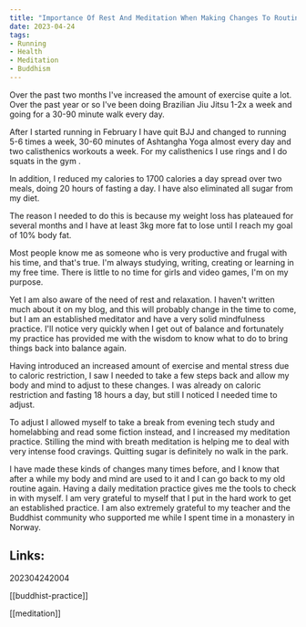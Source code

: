 ```yaml
---
title: "Importance Of Rest And Meditation When Making Changes To Routine"
date: 2023-04-24
tags:
- Running
- Health
- Meditation
- Buddhism
---
```


Over the past two months I've increased the amount of exercise quite a lot. Over the past year or so I've been doing Brazilian Jiu Jitsu 1-2x a week and going for a 30-90 minute walk every day. 

After I started running in February I have quit BJJ and changed to running 5-6 times a week, 30-60 minutes of Ashtangha Yoga almost every day and two calisthenics workouts a week. For my calisthenics I use rings and I do squats in the gym .

In addition, I reduced my calories to 1700 calories a day spread over two meals, doing 20 hours of fasting a day. I have also eliminated all sugar from my diet.

The reason I needed to do this is because my weight loss has plateaued for several months and I have at least 3kg more fat to lose until I reach my goal of 10% body fat. 

Most people know me as someone who is very productive and frugal with his time, and that's true. I'm always studying, writing, creating or learning in my free time. There is little to no time for girls and video games, I'm on my purpose. 

Yet I am also aware of the need of rest and relaxation. I haven't written much about it on my blog, and this will probably change in the time to come, but I am an established meditator and have a very solid mindfulness practice. I'll notice very quickly when I get out of balance and fortunately my practice has provided me with the wisdom to know what to do to bring things back into balance again.

Having introduced an increased amount of exercise and mental stress due to caloric restriction, I saw I needed to take a few steps back and allow my body and mind to adjust to these changes. I was already on caloric restriction and fasting 18 hours a day, but still I noticed I needed time to adjust. 

To adjust I allowed myself to take a break from evening tech study and homelabbing and read some fiction instead, and I increased my meditation practice. Stilling the mind with breath meditation is helping me to deal with very intense food cravings. Quitting sugar is definitely no walk in the park. 

I have made these kinds of changes many times before, and I know that after a while my body and mind are used to it and I can go back to my old routine again. Having a daily meditation practice gives me the tools to check in with myself. I am very grateful to myself that I put in the hard work to get an established practice. I am also extremely grateful to my teacher and the Buddhist community who supported me while I spent time in a monastery in Norway.

## Links:

202304242004

[[buddhist-practice]]

[[meditation]]
